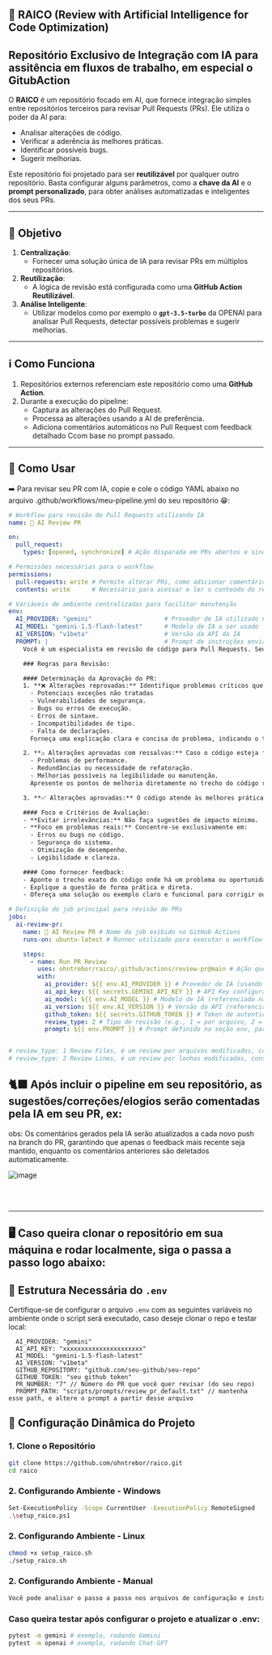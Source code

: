 ## 🦾 RAICO (Review with Artificial Intelligence for Code Optimization)

## **Repositório Exclusivo de Integração com IA para assitência em fluxos de trabalho, em especial o GitubAction**

O **RAICO** é um repositório focado em AI, que fornece integração simples entre repositórios terceiros para revisar Pull Requests (PRs). Ele utiliza o poder da AI para:

- Analisar alterações de código.
- Verificar a aderência às melhores práticas.
- Identificar possíveis bugs.
- Sugerir melhorias.

Este repositório foi projetado para ser **reutilizável** por qualquer outro repositório. Basta configurar alguns parâmetros, como a **chave da AI** e o **prompt personalizado**, para obter análises automatizadas e inteligentes dos seus PRs.

---

## **🎯 Objetivo**

1. **Centralização**:
   - Fornecer uma solução única de IA para revisar PRs em múltiplos repositórios.
2. **Reutilização**:
   - A lógica de revisão está configurada como uma **GitHub Action Reutilizável**.
3. **Análise Inteligente**:
   - Utilizar modelos como por exemplo o **`gpt-3.5-turbo`** da OPENAI para analisar Pull Requests, detectar possíveis problemas e sugerir melhorias.

---

## **ℹ️ Como Funciona**

1. Repositórios externos referenciam este repositório como uma **GitHub Action**.
2. Durante a execução do pipeline:
   - Captura as alterações do Pull Request.
   - Processa as alterações usando a AI de preferência.
   - Adiciona comentários automáticos no Pull Request com feedback detalhado Ccom base no prompt passado.

---

## **🤖 Como Usar**
➡️ Para revisar seu PR com IA, copie e cole o código YAML abaixo no arquivo .github/workflows/meu-pipeline.yml do seu repositório 😁:

```yaml
# Workflow para revisão de Pull Requests utilizando IA
name: 🤖 AI Review PR

on:
  pull_request:
    types: [opened, synchronize] # Ação disparada em PRs abertos e sincronizados

# Permissões necessárias para o workflow
permissions:
  pull-requests: write # Permite alterar PRs, como adicionar comentários
  contents: write      # Necessário para acessar e ler o conteúdo do repositório

# Variáveis de ambiente centralizadas para facilitar manutenção
env:
  AI_PROVIDER: "gemini"                    # Provedor de IA utilizado no pipeline
  AI_MODEL: "gemini-1.5-flash-latest"      # Modelo de IA a ser usado
  AI_VERSION: "v1beta"                     # Versão da API da IA
  PROMPT: |                                # Prompt de instruções enviado para a IA
    Você é um especialista em revisão de código para Pull Requests. Seu objetivo é identificar problemas e analisar alterações no código de forma crítica, seguindo boas práticas globais e critérios técnicos relevantes. Sua análise deve ser sempre breve, objetiva e focada.

    ### Regras para Revisão:

    #### Determinação da Aprovação do PR:
    1. **❌ Alterações reprovadas:** Identifique problemas críticos que possam causar um exception no sistema, como:
      - Potenciais exceções não tratadas
      - Vulnerabilidades de segurança.
      - Bugs ou erros de execução.
      - Erros de sintaxe.
      - Incompatibilidades de tipo.
      - Falta de declarações.
      Forneça uma explicação clara e concisa do problema, indicando o trecho exato do código e apresentando uma solução alternativa funcional.

    2. **⚠️ Alterações aprovadas com ressalvas:** Caso o código esteja funcional, mas apresente:
      - Problemas de performance.
      - Redundâncias ou necessidade de refatoração.
      - Melhorias possíveis na legibilidade ou manutenção.
      Apresente os pontos de melhoria diretamente no trecho do código relevante, com um exemplo concreto de correção.

    3. **✅ Alterações aprovadas:** O código atende às melhores práticas, é funcional e não apresenta problemas críticos. Parabenize brevemente o autor pela solução e reforce os pontos positivos.

    #### Foco e Critérios de Avaliação:
    - **Evitar irrelevâncias:** Não faça sugestões de impacto mínimo.
    - **Foco em problemas reais:** Concentre-se exclusivamente em:
      - Erros ou bugs no código.
      - Segurança do sistema.
      - Otimização de desempenho.
      - Legibilidade e clareza.

    #### Como fornecer feedback:
    - Aponte o trecho exato do código onde há um problema ou oportunidade de melhoria.
    - Explique a questão de forma prática e direta.
    - Ofereça uma solução ou exemplo claro e funcional para corrigir ou melhorar o código.

# Definição do job principal para revisão de PRs
jobs:
  ai-review-pr:
    name: 🤖 AI Review PR # Nome do job exibido no GitHub Actions
    runs-on: ubuntu-latest # Runner utilizado para executar o workflow

    steps:
      - name: Run PR Review
        uses: ohntrebor/raico/.github/actions/review-pr@main # Ação que executa a revisão de PR
        with:
          ai_provider: ${{ env.AI_PROVIDER }} # Provedor de IA (usando a variável centralizada)
          ai_api_key: ${{ secrets.GEMINI_API_KEY }} # API Key configurada nos secrets do repositório
          ai_model: ${{ env.AI_MODEL }} # Modelo de IA (referenciado na variável env)
          ai_version: ${{ env.AI_VERSION }} # Versão da API (referenciado na variável env)
          github_token: ${{ secrets.GITHUB_TOKEN }} # Token de autenticação padrão do GitHub Actions
          review_type: 2 # Tipo de revisão (e.g., 1 = por arquivo, 2 = Por alterações)
          prompt: ${{ env.PROMPT }} # Prompt definido na seção env, para maior clareza


# review_type: 1 Review Files, é um review por arquivos modificados, consome mais tokens por ser um review mais completo
# review_type: 2 Review Lines, é um review por lonhas modificadas, consome menos tokens por ser um review menos completo 
```

## 🐈‍⬛ Após incluir o pipeline em seu repositório, as sugestões/correções/elogios serão comentadas pela IA em seu PR, ex:
obs: Os comentários gerados pela IA serão atualizados a cada novo push na branch do PR, garantindo que apenas o feedback mais recente seja mantido, enquanto os comentários anteriores são deletados automaticamente.

![image](https://github.com/user-attachments/assets/537291b4-182d-419a-b55f-6d592491f5cc)




<br><br>

<hr>





## 🖥️ Caso queira clonar o repositório em sua máquina e rodar localmente, siga o passa a passo logo abaixo:




## **📄 Estrutura Necessária do `.env`**

Certifique-se de configurar o arquivo `.env` com as seguintes variáveis no ambiente onde o script será executado, caso deseje clonar o repo e testar local:

```plaintext
  AI_PROVIDER: "gemini"
  AI_API_KEY: "xxxxxxxxxxxxxxxxxxxxxx"
  AI_MODEL: "gemini-1.5-flash-latest"
  AI_VERSION: "v1beta"
  GITHUB_REPOSITORY: "github.com/seu-github/seu-repo"
  GITHUB_TOKEN: "seu github token"
  PR_NUMBER: "7" // Número do PR que você quer revisar (do seu repo)
  PROMPT_PATH: "scripts/prompts/review_pr_default.txt" // mantenha esse path, e altere o prompt a partir desse arquivo
```

## 📖 Configuração Dinâmica do Projeto

### **1. Clone o Repositório**

```bash
git clone https://github.com/ohntrebor/raico.git
cd raico
```

### **2. Configurando Ambiente - Windows**

```bash
Set-ExecutionPolicy -Scope CurrentUser -ExecutionPolicy RemoteSigned
.\setup_raico.ps1

```


### **2. Configurando Ambiente - Linux**

```bash
chmod +x setup_raico.sh
./setup_raico.sh
```

### **2. Configurando Ambiente - Manual**

```bash
Você pode analisar o passo a passo nos arquivos de configuração e instalar manualmente em seu terminal
```

### **Caso queira testar após configurar o projeto e atualizar o .env:**

```bash
pytest -m gemini # exemplo, rodando Gemini
pytest -m openai # exemplo, rodando Chat-GPT
```
